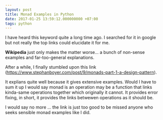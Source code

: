 ```yaml
---
layout: post
title: Monad Examples in Python
date: 2017-01-25 13:59:12.000000000 +07:00
tags: python
---
```

I have heard this keyword quite a long time ago. I searched for it in google but not really the top links could elucidate it for me. 

**Wikipedia** just only makes the matter worse... a bunch of non-sense examples and far-too-general explanations.

After a while, I finally stumbled upon this link (https://www.stephanboyer.com/post/9/monads-part-1-a-design-pattern). 

It explians quite well because it gives extensive examples. Would I have to sum it up I would say monad is an operation may be a function that links kinda-same operations together which originally it cannot. It provides error fixing, in short, it provides the links betwewen operations as it should be.

I would say no more ... the link is just too good to be missed anyone who seeks sensible monad examples like I did.
